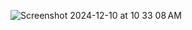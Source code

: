 ![Screenshot 2024-12-10 at 10 33 08 AM](https://github.com/user-attachments/assets/3f5045c3-314b-445b-8253-ca26094cfde0)
